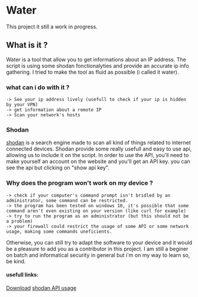 # Water
This project it still a work in progress.


## What is it ?
Water is a tool that allow you to get informations about an IP address.
The script is using some shodan fonctionalyties and provide an accurate ip info gathering.
I tried to make the tool as fluid as possible (i called it water).

### what can i do with it ?
```
-> See your ip address lively (usefull to check if your ip is hidden by your VPN)
-> get information about a remote IP
-> Scan your network's hosts
```

### Shodan
[shodan](https://www.shodan.io/) is a search engine made to scan all kind of things related to internet connected devices.
Shodan provide some really usefull and easy to use api, allowing us to include it on the script. In order to use the API, you'll need to make yourself an account on the website and you'll get an API key. you can see the api but clicking on "show api key".

### Why does the program won't work on my device ?
```
-> check if your computer's command prompt isn't bridled by an administrator, some command can be restricted.
-> the program has been tested on windows 10, it's possible that some command aren't even existing on your version (like curl for example)
-> try to run the program as an administrator (but this should not be a problem)
-> your firewall could restrict the usage of some API or some network usage, making some commands uneficients.
```
Otherwise, you can still try to adapt the software to your device and it would be a pleasure to add you as a contributor in this project.
I am still a beginer on batch and informatical security in general but i'm on my way to learn so, be kind.

#### usefull links:
[Download](https://github.com/b3rt1ng/Water/files/3311720/water.zip)
[shodan API usage](https://developer.shodan.io/api)


